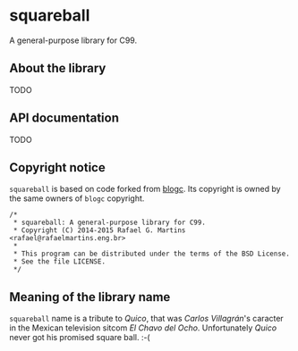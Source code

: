 # squareball

A general-purpose library for C99.

## About the library

TODO

## API documentation

TODO

## Copyright notice

``squareball`` is based on code forked from [blogc](https://github.com/blogc/blogc). Its copyright is owned by the same owners of ``blogc`` copyright.

    /*
     * squareball: A general-purpose library for C99.
     * Copyright (C) 2014-2015 Rafael G. Martins <rafael@rafaelmartins.eng.br>
     *
     * This program can be distributed under the terms of the BSD License.
     * See the file LICENSE.
     */


## Meaning of the library name

``squareball`` name is a tribute to *Quico*, that was *Carlos Villagrán*'s caracter in the Mexican television sitcom *El Chavo del Ocho*. Unfortunately *Quico* never got his promised square ball. :-(
